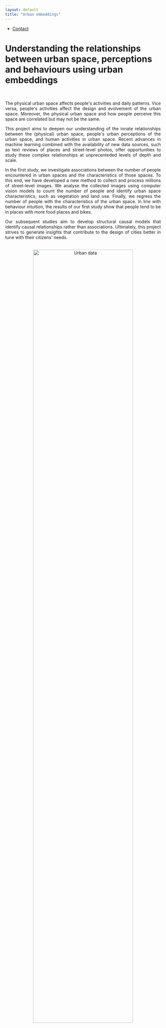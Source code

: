 ```yaml
---
layout: default
title: "Urban embeddings"
---
```


<ul class="nav project-nav col-12 col-lg-auto me-lg-auto mb-2">
  <li><a href="#contact" class="nav-link px-2">Contact</a></li>
</ul>

# Understanding the relationships between urban space, perceptions and behaviours using urban embeddings

<br>

<p align="justify" margin="30%"> 
The physical urban space affects people's activities and daily patterns. Vice versa, people's activities affect the design and evolvement of the urban space. Moreover, the physical urban space and how people perceive this space are correlated but may not be the same.
</p> 

<p align="justify"> 
This project aims to deepen our understanding of the innate relationships between the (physical) urban space, people's urban perceptions of the urban space, and human activities in urban space. Recent advances in machine learning combined with the availability of new data sources, such as text reviews of places and street-level photos, offer opportunities to study these complex relationships at unprecenteded levels of depth and scale.
</p> 

<p align="justify"> 
In the first study, we investigate associations between the number of people encountered in urban spaces and the characteristics of those spaces. To this end, we have developed a new method to collect and process millions of street-level images. We analyse the collected images using computer vision models to count the number of people and identify urban space characteristics, such as vegetation and land use. Finally, we regress the number of people with the characteristics of the urban space. In line with behaviour intuition, the results of our first study show that people tend to be in places with more food places and bikes.
</p> 

<p align="justify"> 
Our subsequent studies aim to develop structural causal models that identify causal relationships rather than associations. Ultimately, this project strives to generate insights that contribute to the design of cities better in tune with their citizens' needs.
</p> 

<br>

 <center>
<img src="{{ 'urban-space-embeddings/assets/general_structure.png' | relative_url }}" alt="Urban data" width="80%">
</center>

<br>

### Contact
{: #contact}

<div class="card contact-card" style="max-width: 450px;">
  <div class="row g-0">
    <div class="col-sm-3">
      <img src="{{ 'assets/images/team/francisco.webp' | relative_url }}" class="contact-avatar">
    </div>
    <div class="col-sm-9 gx-3">
      <div class="card-body">
        <h5 class="card-title">Francisco Garrido Valenzuela</h5>
        <p class="card-text">
          PhD Candidate<br>
          <a href="mailto:F.GarridoV@tudelft.nl">F.GarridoV@tudelft.nl</a><br>
          <a href="https://www.linkedin.com/in/francisco-garrido-valenzuela-8293a7b2/">
            <img style="color: blue" src="{{ 'assets/images/linkedin.svg' | relative_url }}" alt="LinkedIn"/>
          </a>
        </p>
      </div>
    </div>
  </div>
</div>